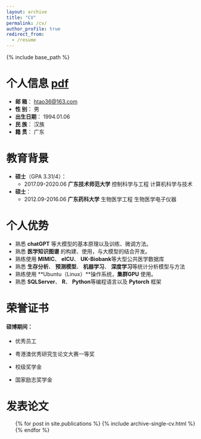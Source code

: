```yaml
---
layout: archive
title: "CV"
permalink: /cv/
author_profile: true
redirect_from:
  - /resume
---
```


{% include base_path %}

# 个人信息 [pdf](http://huangtao36.github.io/files/Resume.pdf)  

- **邮  箱**： htao36@163.com
- **性   别**： 男
- **出生日期**： 1994.01.06
- **民   族**： 汉族
- **籍   贯**： 广东

教育背景
======
* **硕士**（GPA 3.31/4）：
  * 2017.09-2020.06 **广东技术师范大学**  控制科学与工程  计算机科学与技术
* **硕士**：
  *  2012.09-2016.06 **广东药科大学**  生物医学工程  生物医学电子仪器

个人优势
======
* 熟悉 **chatGPT** 等大模型的基本原理以及训练、微调方法。
* 熟悉 **医学知识图谱** 的构建、使用，与大模型的结合开发。
* 熟练使用 **MIMIC**、 **eICU**、 **UK-Biobank**等大型公共医学数据库
* 熟悉 **生存分析**、 **预测模型**、 **机器学习**、 **深度学习**等统计分析模型与方法
* 熟练使用 **Ubuntu（Linux）**操作系统，**集群GPU** 使用。
* 熟悉 **SQLServer**、 **R**、 **Python**等编程语言以及 **Pytorch** 框架

# 荣誉证书

#### 硕博期间：

- 优秀员工

- 粤港澳优秀研究生论文大赛一等奖 

- 校级奖学金 

- 国家励志奖学金 

发表论文
======
  <ul>{% for post in site.publications %}
    {% include archive-single-cv.html %}
  {% endfor %}</ul>
